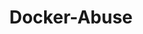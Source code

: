 ---
layout: tag-list
type: tag
title: Docker-Abuse
slug: Docker-Abuse
category: Tag
sidebar: false
description: >
    Es una puerta trasera.
---